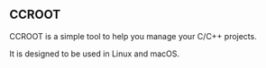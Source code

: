 ## CCROOT

CCROOT is a simple tool to help you manage your C/C++ projects.

It is designed to be used in Linux and macOS.
